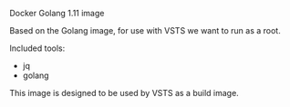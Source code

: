 Docker Golang 1.11 image

Based on the Golang image, for use with VSTS we want to run as a root.

Included tools:
* jq
* golang

This image is designed to be used by VSTS as a build image.
